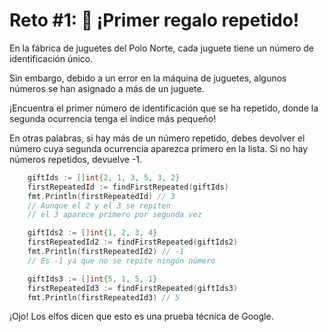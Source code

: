 # Reto #1: 🎁 ¡Primer regalo repetido!

En la fábrica de juguetes del Polo Norte, cada juguete tiene un número de identificación único.

Sin embargo, debido a un error en la máquina de juguetes, algunos números se han asignado a más de un juguete.

¡Encuentra el primer número de identificación que se ha repetido, donde la segunda ocurrencia tenga el índice más pequeño!

En otras palabras, si hay más de un número repetido, debes devolver el número cuya segunda ocurrencia aparezca primero en la lista. Si no hay números repetidos, devuelve -1.

```go
    giftIds := []int{2, 1, 3, 5, 3, 2}
	firstRepeatedId := findFirstRepeated(giftIds)
	fmt.Println(firstRepeatedId) // 3
	// Aunque el 2 y el 3 se repiten
	// el 3 aparece primero por segunda vez

	giftIds2 := []int{1, 2, 3, 4}
	firstRepeatedId2 := findFirstRepeated(giftIds2)
	fmt.Println(firstRepeatedId2) // -1
	// Es -1 ya que no se repite ningún número

	giftIds3 := []int{5, 1, 5, 1}
	firstRepeatedId3 := findFirstRepeated(giftIds3)
	fmt.Println(firstRepeatedId3) // 5
```
¡Ojo! Los elfos dicen que esto es una prueba técnica de Google.